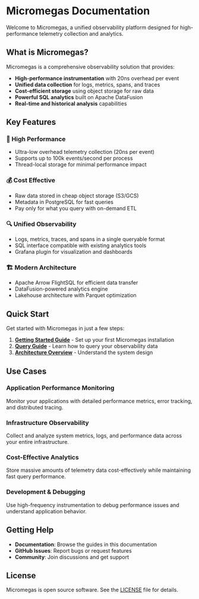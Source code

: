 # Micromegas Documentation

Welcome to Micromegas, a unified observability platform designed for high-performance telemetry collection and analytics.

## What is Micromegas?

Micromegas is a comprehensive observability solution that provides:

- **High-performance instrumentation** with 20ns overhead per event
- **Unified data collection** for logs, metrics, spans, and traces
- **Cost-efficient storage** using object storage for raw data
- **Powerful SQL analytics** built on Apache DataFusion
- **Real-time and historical analysis** capabilities

## Key Features

### 🚀 High Performance
- Ultra-low overhead telemetry collection (20ns per event)
- Supports up to 100k events/second per process
- Thread-local storage for minimal performance impact

### 💰 Cost Effective
- Raw data stored in cheap object storage (S3/GCS)
- Metadata in PostgreSQL for fast queries
- Pay only for what you query with on-demand ETL

### 🔍 Unified Observability
- Logs, metrics, traces, and spans in a single queryable format
- SQL interface compatible with existing analytics tools
- Grafana plugin for visualization and dashboards

### 🏗️ Modern Architecture
- Apache Arrow FlightSQL for efficient data transfer
- DataFusion-powered analytics engine
- Lakehouse architecture with Parquet optimization

## Quick Start

Get started with Micromegas in just a few steps:

1. **[Getting Started Guide](getting-started.md)** - Set up your first Micromegas installation
2. **[Query Guide](query-guide/index.md)** - Learn how to query your observability data
3. **[Architecture Overview](architecture/index.md)** - Understand the system design

## Use Cases

### Application Performance Monitoring
Monitor your applications with detailed performance metrics, error tracking, and distributed tracing.

### Infrastructure Observability
Collect and analyze system metrics, logs, and performance data across your entire infrastructure.

### Cost-Effective Analytics
Store massive amounts of telemetry data cost-effectively while maintaining fast query performance.

### Development & Debugging
Use high-frequency instrumentation to debug performance issues and understand application behavior.

## Getting Help

- **Documentation**: Browse the guides in this documentation
- **GitHub Issues**: Report bugs or request features
- **Community**: Join discussions and get support

## License

Micromegas is open source software. See the [LICENSE](https://github.com/madesroches/micromegas/blob/main/LICENSE) file for details.

